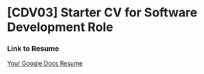 # [CDV03] Starter CV for Software Development Role

### Link to Resume
[Your Google Docs Resume](<https://docs.google.com/document/d/1Vmky7eL4UUL8e8Mj68rvtwYHvr5eMIjbOkmjq0v0KBg/edit>)